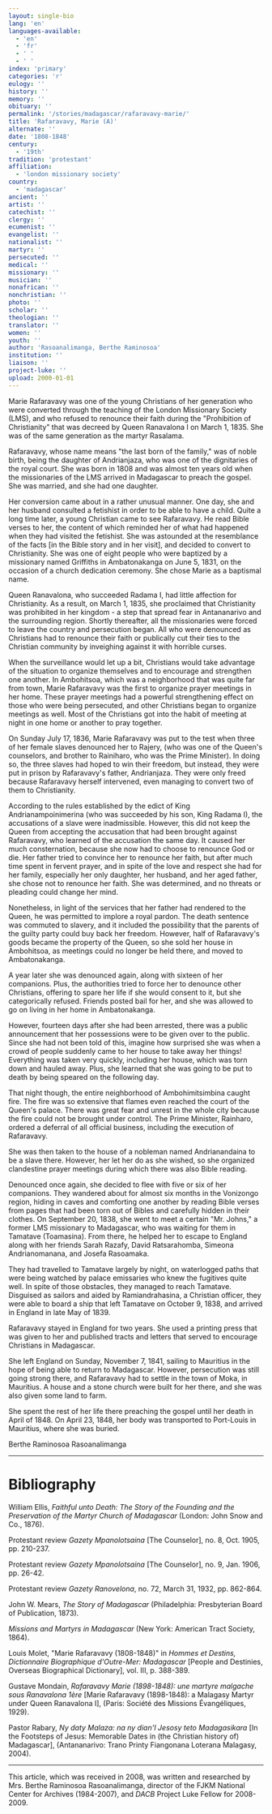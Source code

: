 ```yaml
---
layout: single-bio
lang: 'en'
languages-available:
  - 'en'
  - 'fr'
  - ' '
  - ' '
index: 'primary'
categories: 'r'
eulogy: ''
history: ''
memory: ''
obituary: ''
permalink: '/stories/madagascar/rafaravavy-marie/'
title: 'Rafaravavy, Marie (A)'
alternate: ''
date: '1808-1848'
century:
  - '19th'
tradition: 'protestant'
affiliation:
  - 'london missionary society'
country:
  - 'madagascar'
ancient: ''
artist: ''
catechist: ''
clergy: ''
ecumenist: ''
evangelist: ''
nationalist: ''
martyr: ''
persecuted: ''
medical: ''
missionary: ''
musician: ''
nonafrican: ''
nonchristian: ''
photo: ''
scholar: ''
theologian: ''
translator: ''
women: ''
youth: ''
author: 'Rasoanalimanga, Berthe Raminosoa'
institution: ''
liaison: ''
project-luke: ''
upload: 2000-01-01
---
```



Marie Rafaravavy was one of the young Christians of her generation who were converted through the teaching of the London Missionary Society (LMS), and who refused to renounce their faith during the "Prohibition of Christianity" that was decreed by Queen Ranavalona I on March 1, 1835. She was of the same generation as the martyr Rasalama.

Rafaravavy, whose name means "the last born of the family," was of noble birth, being the daughter of Andrianjaza, who was one of the dignitaries of the royal court. She was born in 1808 and was almost ten years old when the missionaries of the LMS arrived in Madagascar to preach the gospel. She was married, and she had one daughter.

Her conversion came about in a rather unusual manner. One day, she and her husband consulted a fetishist in order to be able to have a child. Quite a long time later, a young Christian came to see Rafaravavy. He read Bible verses to her, the content of which reminded her of what had happened when they had visited the fetishist. She was astounded at the resemblance of the facts [in the Bible story and in her visit], and decided to convert to Christianity. She was one of eight people who were baptized by a missionary named Griffiths in Ambatonakanga on June 5, 1831, on the occasion of a church dedication ceremony. She chose Marie as a baptismal name.

Queen Ranavalona, who succeeded Radama I, had little affection for Christianity. As a result, on March 1, 1835, she proclaimed that Christianity was prohibited in her kingdom - a step that spread fear in Antananarivo and the surrounding region. Shortly thereafter, all the missionaries were forced to leave the country and persecution began. All who were denounced as Christians had to renounce their faith or publically cut their ties to the Christian community by inveighing against it with horrible curses.

When the surveillance would let up a bit, Christians would take advantage of the situation to organize themselves and to encourage and strengthen one another. In Ambohitsoa, which was a neighborhood that was quite far from town, Marie Rafaravavy was the first to organize prayer meetings in her home. These prayer meetings had a powerful strengthening effect on those who were being persecuted, and other Christians began to organize meetings as well. Most of the Christians got into the habit of meeting at night in one home or another to pray together.

On Sunday July 17, 1836, Marie Rafaravavy was put to the test when three of her female slaves denounced her to Rajery, (who was one of the Queen's counselors, and brother to Rainiharo, who was the Prime Minister). In doing so, the three slaves had hoped to win their freedom, but instead, they were put in prison by Rafaravavy's father, Andrianjaza. They were only freed because Rafaravavy herself intervened, even managing to convert two of them to Christianity.

According to the rules established by the edict of King Andrianampoinimerina (who was succeeded by his son, King Radama I), the accusations of a slave were inadmissible. However, this did not keep the Queen from accepting the accusation that had been brought against Rafaravavy, who learned of the accusation the same day. It caused her much consternation, because she now had to choose to renounce God or die. Her father tried to convince her to renounce her faith, but after much time spent in fervent prayer, and in spite of the love and respect she had for her family, especially her only daughter, her husband, and her aged father, she chose not to renounce her faith. She was determined, and no threats or pleading could change her mind.

Nonetheless, in light of the services that her father had rendered to the Queen, he was permitted to implore a royal pardon. The death sentence was commuted to slavery, and it included the possibility that the parents of the guilty party could buy back her freedom. However, half of Rafaravavy's goods became the property of the Queen, so she sold her house in Ambohitsoa, as meetings could no longer be held there, and moved to Ambatonakanga.

A year later she was denounced again, along with sixteen of her companions. Plus, the authorities tried to force her to denounce other Christians, offering to spare her life if she would consent to it, but she categorically refused. Friends posted bail for her, and she was allowed to go on living in her home in Ambatonakanga.

However, fourteen days after she had been arrested, there was a public announcement that her possessions were to be given over to the public. Since she had not been told of this, imagine how surprised she was when a crowd of people suddenly came to her house to take away her things! Everything was taken very quickly, including her house, which was torn down and hauled away. Plus, she learned that she was going to be put to death by being speared on the following day.

That night though, the entire neighborhood of Ambohimitsimbina caught fire. The fire was so extensive that flames even reached the court of the Queen's palace. There was great fear and unrest in the whole city because the fire could not be brought under control. The Prime Minister, Rainharo, ordered a deferral of all official business, including the execution of Rafaravavy.

She was then taken to the house of a nobleman named Andrianandaina to be a slave there. However, her let her do as she wished, so she organized clandestine prayer meetings during which there was also Bible reading.

Denounced once again, she decided to flee with five or six of her companions. They wandered about for almost six months in the Vonizongo region, hiding in caves and comforting one another by reading Bible verses from pages that had been torn out of Bibles and carefully hidden in their clothes. On September 20, 1838, she went to meet a certain "Mr. Johns," a former LMS missionary to Madagascar, who was waiting for them in Tamatave (Toamasina). From there, he helped her to escape to England along with her friends Sarah Razafy, David Ratsarahomba, Simeona Andrianomanana, and Josefa Rasoamaka.

They had travelled to Tamatave largely by night, on waterlogged paths that were being watched by palace emissaries who knew the fugitives quite well. In spite of those obstacles, they managed to reach Tamatave. Disguised as sailors and aided by Ramiandrahasina, a Christian officer, they were able to board a ship that left Tamatave on October 9, 1838, and arrived in England in late May of 1839.

Rafaravavy stayed in England for two years. She used a printing press that was given to her and published tracts and letters that served to encourage Christians in Madagascar.

She left England on Sunday, November 7, 1841, sailing to Mauritius in the hope of being able to return to Madagascar. However, persecution was still going strong there, and Rafaravavy had to settle in the town of Moka, in Mauritius. A house and a stone church were built for her there, and she was also given some land to farm.

She spent the rest of her life there preaching the gospel until her death in April of 1848. On April 23, 1848, her body was transported to Port-Louis in Mauritius, where she was buried.

Berthe Raminosoa Rasoanalimanga

---

# Bibliography

William Ellis, *Faithful unto Death: The Story of the Founding and the Preservation of the Martyr Church of Madagascar* (London: John Snow and Co., 1876).

Protestant review *Gazety Mpanolotsaina* [The Counselor], no. 8, Oct. 1905, pp. 210-237.

Protestant review *Gazety Mpanolotsaina* [The Counselor], no. 9, Jan. 1906, pp. 26-42.

Protestant review *Gazety Ranovelona*, no. 72, March 31, 1932, pp. 862-864.

John W. Mears, *The Story of Madagascar* (Philadelphia: Presbyterian Board of Publication, 1873).

*Missions and Martyrs in Madagascar* (New York: American Tract Society, 1864).

Louis Molet, "Marie Rafaravavy (1808-1848)" in *Hommes et Destins, Dictionnaire Biographique d'Outre-Mer: Madagascar* [People and Destinies, Overseas Biographical Dictionary], vol. III, p. 388-389.

Gustave Mondain, *Rafaravavy Marie (1898-1848): une martyre malgache sous Ranavalona 1ère* [Marie Rafaravavy (1898-1848): a Malagasy Martyr under Queen Ranavalona I], (Paris: Société des Missions Évangéliques, 1929).

Pastor Rabary, *Ny daty Malaza: na ny dian'I Jesosy teto Madagasikara* [In the Footsteps of Jesus: Memorable Dates in (the Christian history of) Madagascar], (Antananarivo: Trano Printy Fiangonana Loterana Malagasy, 2004).

---

This article, which was received in 2008, was written and researched by Mrs. Berthe Raminosoa Rasoanalimanga, director of the FJKM National Center for Archives (1984-2007), and *DACB* Project Luke Fellow for 2008-2009.